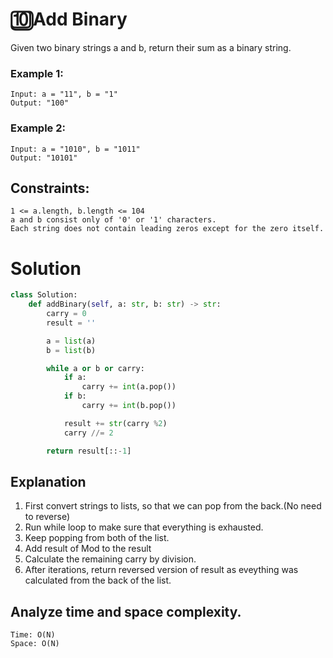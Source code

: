 # 🔟Add Binary
Given two binary strings a and b, return their sum as a binary string.

 

### Example 1:
```
Input: a = "11", b = "1"  
Output: "100"  
```
### Example 2:  
```
Input: a = "1010", b = "1011"
Output: "10101"
```
## Constraints:
```
1 <= a.length, b.length <= 104  
a and b consist only of '0' or '1' characters.   
Each string does not contain leading zeros except for the zero itself.  
```
# Solution
```python
class Solution:
    def addBinary(self, a: str, b: str) -> str:
        carry = 0
        result = ''

        a = list(a)
        b = list(b)

        while a or b or carry:
            if a:
                carry += int(a.pop())
            if b:
                carry += int(b.pop())

            result += str(carry %2)
            carry //= 2

        return result[::-1]
```
## Explanation
1. First convert strings to lists, so that we can pop from the back.(No need to reverse)  
2. Run while loop to make sure that everything is exhausted.  
3. Keep popping from both of the list.
4. Add result of Mod to the result
5. Calculate the remaining carry by division.
6. After iterations, return reversed version of result as eveything was calculated from the back of the list.

## Analyze time and space complexity. 
```
Time: O(N)
Space: O(N)
```
